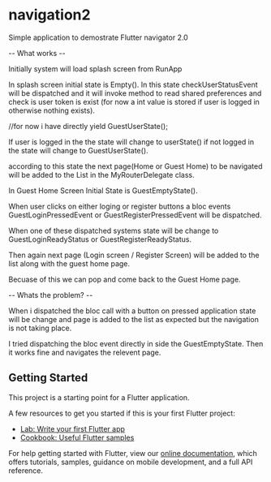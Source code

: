 # navigation2

Simple application to demostrate Flutter navigator 2.0

-- What works --

Initially system will load splash screen from RunApp

In splash screen initial state is Empty(). In this state checkUserStatusEvent will be dispatched 
and it will invoke method to read shared preferences and check is user token is exist (for now a int value is stored if user is logged in otherwise nothing exists).

//for now i have directly yield GuestUserState();

If user is logged in the the state will change to userState() if not logged in the state will change to GuestUserState().

according to this state the next page(Home or Guest Home) to be navigated will be added to the List<Page> in the MyRouterDelegate class.

In Guest Home Screen Initial State is GuestEmptyState().

When user clicks on either loging or register buttons a bloc events GuestLoginPressedEvent or GuestRegisterPressedEvent will be dispatched.

When one of these dispatched systems state will be change to GuestLoginReadyStatus or GuestRegisterReadyStatus.

Then again next page (Login screen / Register Screen) will be added to the list along with the guest home page. 

Becuase of this we can pop and come back to the Guest Home page.

-- Whats the problem? -- 

When i dispatched the bloc call with a button on pressed application state will be change and page is added to the list as expected but the navigation is not taking place.

I tried dispatching the bloc event directly in side the GuestEmptyState. Then it works fine and navigates the relevent page. 





## Getting Started

This project is a starting point for a Flutter application.

A few resources to get you started if this is your first Flutter project:

- [Lab: Write your first Flutter app](https://flutter.dev/docs/get-started/codelab)
- [Cookbook: Useful Flutter samples](https://flutter.dev/docs/cookbook)

For help getting started with Flutter, view our
[online documentation](https://flutter.dev/docs), which offers tutorials,
samples, guidance on mobile development, and a full API reference.
